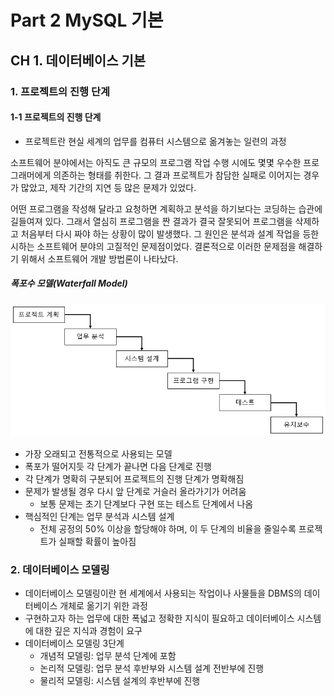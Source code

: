 # Part 2 MySQL 기본

## CH 1. 데이터베이스 기본

### 1. 프로젝트의 진행 단계

#### 1-1 프로젝트의 진행 단계

- 프로젝트란 현실 세계의 업무를 컴퓨터 시스템으로 옮겨놓는 일련의 과정

<p>
    소프트웨어 분야에서는 아직도 큰 규모의 프로그램 작업 수행 시에도 몇몇 우수한 프로그래머에게 의존하는 형태를 취한다. 그 결과 프로젝트가 참담한 실패로 이어지는 경우가 많았고, 제작 기간의 지연 등 많은 문제가 있었다.
</p>

<p>
    어떤 프로그램을 작성해 달라고 요청하면 계획하고 분석을 하기보다는 코딩하는 습관에 길들여져 있다. 그래서 열심히 프로그램을 짠 결과가 결국 잘못되어 프로그램을 삭제하고 처음부터 다시 짜야 하는 상황이 많이 발생했다. 그 원인은 분석과 설계 작업을 등한시하는 소프트웨어 분야의 고질적인 문제점이었다. 결론적으로 이러한 문제점을 해결하기 위해서 소프트웨어 개발 방법론이 나타났다.
</p>

##### 폭포수 모델(Waterfall Model)

![2](2.PNG)

- 가장 오래되고 전통적으로 사용되는 모델
- 폭포가 떨어지듯 각 단계가 끝나면 다음 단계로 진행
- 각 단계가 명확히 구분되어 프로젝트의 진행 단계가 명확해짐
- 문제가 발생될 경우 다시 앞 단계로 거슬러 올라가기가 어려움
  - 보통 문제는 초기 단계보다 구현 또는 테스트 단계에서 나옴
- 핵심적인 단계는 업무 분석과 시스템 설계
  - 전체 공정의 50% 이상을 할당해야 하며, 이 두 단계의 비율을 줄일수록 프로젝트가 실패할 확률이 높아짐

### 2. 데이터베이스 모델링

- 데이터베이스 모델링이란 현 세계에서 사용되는 작업이나 사물들을 DBMS의 데이터베이스 개체로 옮기기 위한 과정
- 구현하고자 하는 업무에 대한 폭넓고 정확한 지식이 필요하고 데이터베이스 시스템에 대한 깊은 지식과 경험이 요구
- 데이터베이스 모델링 3단계
  - 개념적 모델링: 업무 분석 단계에 포함
  - 논리적 모델링: 업무 분석 후반부와 시스템 설계 전반부에 진행
  - 물리적 모델링: 시스템 설계의 후반부에 진행
